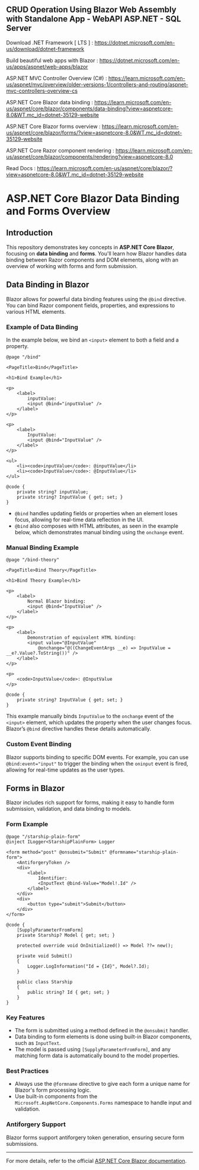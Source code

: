 ## CRUD Operation Using Blazor Web Assembly with Standalone App  - WebAPI ASP.NET - SQL Server 


Download .NET Framework [ LTS ] : https://dotnet.microsoft.com/en-us/download/dotnet-framework

 Build beautiful web apps with Blazor : https://dotnet.microsoft.com/en-us/apps/aspnet/web-apps/blazor

ASP.NET MVC Controller Overview (C#) : https://learn.microsoft.com/en-us/aspnet/mvc/overview/older-versions-1/controllers-and-routing/aspnet-mvc-controllers-overview-cs

ASP.NET Core Blazor data binding : https://learn.microsoft.com/en-us/aspnet/core/blazor/components/data-binding?view=aspnetcore-8.0&WT.mc_id=dotnet-35129-website

ASP.NET Core Blazor forms overview : https://learn.microsoft.com/en-us/aspnet/core/blazor/forms/?view=aspnetcore-8.0&WT.mc_id=dotnet-35129-website

ASP.NET Core Razor component rendering : https://learn.microsoft.com/en-us/aspnet/core/blazor/components/rendering?view=aspnetcore-8.0

Read Docs : https://learn.microsoft.com/en-us/aspnet/core/blazor/?view=aspnetcore-8.0&WT.mc_id=dotnet-35129-website



# ASP.NET Core Blazor Data Binding and Forms Overview

## Introduction

This repository demonstrates key concepts in **ASP.NET Core Blazor**, focusing on **data binding** and **forms**. You'll learn how Blazor handles data binding between Razor components and DOM elements, along with an overview of working with forms and form submission.

## Data Binding in Blazor

Blazor allows for powerful data binding features using the `@bind` directive. You can bind Razor component fields, properties, and expressions to various HTML elements.

### Example of Data Binding

In the example below, we bind an `<input>` element to both a field and a property.

```razor
@page "/bind"

<PageTitle>Bind</PageTitle>

<h1>Bind Example</h1>

<p>
    <label>
        inputValue: 
        <input @bind="inputValue" />
    </label>
</p>

<p>
    <label>
        InputValue: 
        <input @bind="InputValue" />
    </label>
</p>

<ul>
    <li><code>inputValue</code>: @inputValue</li>
    <li><code>InputValue</code>: @InputValue</li>
</ul>

@code {
    private string? inputValue;
    private string? InputValue { get; set; }
}
```

- `@bind` handles updating fields or properties when an element loses focus, allowing for real-time data reflection in the UI.
- `@bind` also composes with HTML attributes, as seen in the example below, which demonstrates manual binding using the `onchange` event.

### Manual Binding Example

```razor
@page "/bind-theory"

<PageTitle>Bind Theory</PageTitle>

<h1>Bind Theory Example</h1>

<p>
    <label>
        Normal Blazor binding: 
        <input @bind="InputValue" />
    </label>
</p>

<p>
    <label>
        Demonstration of equivalent HTML binding: 
        <input value="@InputValue"
            @onchange="@((ChangeEventArgs __e) => InputValue = __e?.Value?.ToString())" />
    </label>
</p>

<p>
    <code>InputValue</code>: @InputValue
</p>

@code {
    private string? InputValue { get; set; }
}
```

This example manually binds `InputValue` to the `onchange` event of the `<input>` element, which updates the property when the user changes focus. Blazor’s `@bind` directive handles these details automatically.

### Custom Event Binding

Blazor supports binding to specific DOM events. For example, you can use `@bind:event="input"` to trigger the binding when the `oninput` event is fired, allowing for real-time updates as the user types.

## Forms in Blazor

Blazor includes rich support for forms, making it easy to handle form submission, validation, and data binding to models.

### Form Example

```razor
@page "/starship-plain-form"
@inject ILogger<StarshipPlainForm> Logger

<form method="post" @onsubmit="Submit" @formname="starship-plain-form">
    <AntiforgeryToken />
    <div>
        <label>
            Identifier: 
            <InputText @bind-Value="Model!.Id" />
        </label>
    </div>
    <div>
        <button type="submit">Submit</button>
    </div>
</form>

@code {
    [SupplyParameterFromForm]
    private Starship? Model { get; set; }

    protected override void OnInitialized() => Model ??= new();

    private void Submit()
    {
        Logger.LogInformation("Id = {Id}", Model?.Id);
    }

    public class Starship
    {
        public string? Id { get; set; }
    }
}
```

### Key Features

- The form is submitted using a method defined in the `@onsubmit` handler.
- Data binding to form elements is done using built-in Blazor components, such as `InputText`.
- The model is passed using `[SupplyParameterFromForm]`, and any matching form data is automatically bound to the model properties.

### Best Practices

- Always use the `@formname` directive to give each form a unique name for Blazor's form processing logic.
- Use built-in components from the `Microsoft.AspNetCore.Components.Forms` namespace to handle input and validation.

### Antiforgery Support

Blazor forms support antiforgery token generation, ensuring secure form submissions.

---

For more details, refer to the official [ASP.NET Core Blazor documentation](https://docs.microsoft.com/aspnet/core/blazor).

